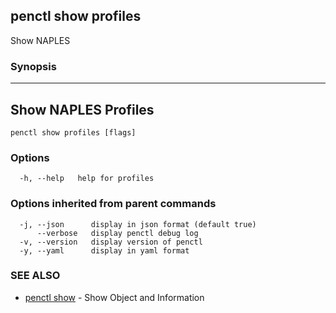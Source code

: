 ## penctl show profiles

Show NAPLES

### Synopsis



----------------------------
 Show NAPLES Profiles 
----------------------------


```
penctl show profiles [flags]
```

### Options

```
  -h, --help   help for profiles
```

### Options inherited from parent commands

```
  -j, --json      display in json format (default true)
      --verbose   display penctl debug log
  -v, --version   display version of penctl
  -y, --yaml      display in yaml format
```

### SEE ALSO
* [penctl show](penctl_show.md)	 - Show Object and Information

